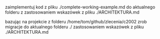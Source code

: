 zaimplementuj kod z pliku ./complete-working-example.md do aktualnego folderu z zastosowaniem wskazówek z pliku ./ARCHITEKTURA.md



bazując na projekcie z folderu /home/tom/github/zlecenia/c2002 zrob migracje do aktualnego folderu ./ zastosowaniem wskazówek z pliku ./ARCHITEKTURA.md 